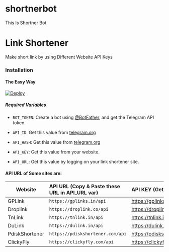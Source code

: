 # shortnerbot
This Is Shortner Bot
# Link Shortener
Make short link by using Different Website API Keys
### Installation

#### The Easy Way

[![Deploy](https://www.herokucdn.com/deploy/button.svg)](https://heroku.com/deploy)

##### Required Variables

* `BOT_TOKEN`: Create a bot using [@BotFather](https://telegram.dog/BotFather), and get the Telegram API token.

* `API_ID`: Get this value from [telegram.org](https://my.telegram.org/apps)
* `API_HASH`: Get this value from [telegram.org](https://my.telegram.org/apps)
* `API_KEY`: Get this value from your website.
* `API_URL`: Get this value by logging on your link shortener site.

#### API URL of Some sites are:

|   Website        | API URL (Copy & Paste these URL in API_URL var)          |          API KEY (Get API KEY From Site)    |
|------------------|:---------------------------------------------------------|:--------------------------------------------|
|  GPLink          |   `https://gplinks.in/api`                               |https://gplinks.in/member/tools/api          |
|  Droplink        |   `https://droplink.co/api`                              |https://droplink.co/member/tools/api         |
|  TnLink          |   `https://tnlink.in/api`                                |https://tnlink.in/member/tools/api           |
|  DuLink          |   `https://dulink.in/api`                                |https://dulink.in/member/tools/api           |
|  PdiskShortener  |   `https://pdiskshortener.com/api`                       |https://pdiskshortener.com/member/tools/api  |
|  ClickyFly       |   `https://clickyfly.com/api`                            |https://clickyfly.com/member/tools/api       |
